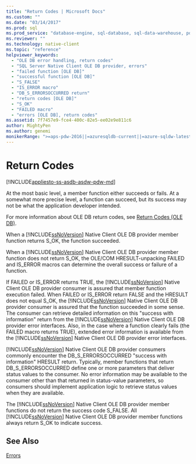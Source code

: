 ```yaml
---
title: "Return Codes | Microsoft Docs"
ms.custom: ""
ms.date: "03/14/2017"
ms.prod: sql
ms.prod_service: "database-engine, sql-database, sql-data-warehouse, pdw"
ms.reviewer: ""
ms.technology: native-client
ms.topic: "reference"
helpviewer_keywords: 
  - "OLE DB error handling, return codes"
  - "SQL Server Native Client OLE DB provider, errors"
  - "failed function [OLE DB]"
  - "successful function [OLE DB]"
  - "S_FALSE"
  - "IS_ERROR macro"
  - "DB_S_ERRORSOCCURRED return"
  - "return codes [OLE DB]"
  - "S_OK"
  - "FAILED macro"
  - "errors [OLE DB], return codes"
ms.assetid: 7f7457e9-fce4-400c-82e5-ee02e9e811c6
author: MightyPen
ms.author: genemi
monikerRange: ">=aps-pdw-2016||=azuresqldb-current||=azure-sqldw-latest||>=sql-server-2016||=sqlallproducts-allversions||>=sql-server-linux-2017||=azuresqldb-mi-current"
---
```

# Return Codes
[!INCLUDE[appliesto-ss-asdb-asdw-pdw-md](../../includes/appliesto-ss-asdb-asdw-pdw-md.md)]

  At the most basic level, a member function either succeeds or fails. At a somewhat more precise level, a function can succeed, but its success may not be what the application developer intended.  
  
 For more information about OLE DB return codes, see [Return Codes (OLE DB)](https://go.microsoft.com/fwlink/?LinkId=101631).  
  
 When a [!INCLUDE[ssNoVersion](../../includes/ssnoversion-md.md)] Native Client OLE DB provider member function returns S_OK, the function succeeded.  
  
 When a [!INCLUDE[ssNoVersion](../../includes/ssnoversion-md.md)] Native Client OLE DB provider member function does not return S_OK, the OLE/COM HRESULT-unpacking FAILED and IS_ERROR macros can determine the overall success or failure of a function.  
  
 If FAILED or IS_ERROR returns TRUE, the [!INCLUDE[ssNoVersion](../../includes/ssnoversion-md.md)] Native Client OLE DB provider consumer is assured that member function execution failed. When FAILED or IS_ERROR return FALSE and the HRESULT does not equal S_OK, the [!INCLUDE[ssNoVersion](../../includes/ssnoversion-md.md)] Native Client OLE DB provider consumer is assured that the function succeeded in some sense. The consumer can retrieve detailed information on this "success with information" return from the [!INCLUDE[ssNoVersion](../../includes/ssnoversion-md.md)] Native Client OLE DB provider error interfaces. Also, in the case where a function clearly fails (the FAILED macro returns TRUE), extended error information is available from the [!INCLUDE[ssNoVersion](../../includes/ssnoversion-md.md)] Native Client OLE DB provider error interfaces.  
  
 [!INCLUDE[ssNoVersion](../../includes/ssnoversion-md.md)] Native Client OLE DB provider consumers commonly encounter the DB_S_ERRORSOCCURRED "success with information" HRESULT return. Typically, member functions that return DB_S_ERRORSOCCURRED define one or more parameters that deliver status values to the consumer. No error information may be available to the consumer other than that returned in status-value parameters, so consumers should implement application logic to retrieve status values when they are available.  
  
 The [!INCLUDE[ssNoVersion](../../includes/ssnoversion-md.md)] Native Client OLE DB provider member functions do not return the success code S_FALSE. All [!INCLUDE[ssNoVersion](../../includes/ssnoversion-md.md)] Native Client OLE DB provider member functions always return S_OK to indicate success.  
  
## See Also  
 [Errors](../../relational-databases/native-client-ole-db-errors/errors.md)  
  
  
